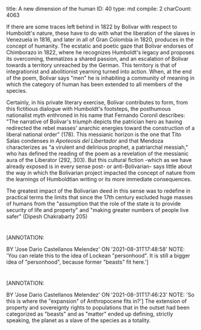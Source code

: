 title:          ​A new dimension of the human
ID:             40
type:           md
compile:        2
charCount:      4063


<!-- 
To point out the way in which Bolivar inhabited with reason what in 1814 he attributed to God and nature, a historical inaccuracy in the review of Bolivar presented in the _LAER_ helps us: "After nearly a decade of conflict, he crossed th Andes with a Haitian army and took control of Colombia in 1819" (French and Heffes 76). The apocryphal data produces in a metonymy what Zizek calls a super-rapid historicization: In 1816, after returning to Venezuela with an army of Haitians to decree the abolition of slavery, Bolívar began a series of operations, speeches, pacts, executions and exploits, which led him to cross the platforms with some of the same men he had called beasts in 1814 – and who, like the Haitians, had been slaves, if not outlaws, before becoming republican soldiers. 


focusing on the so-called "first wave of decolonization" (Thurner et al.). I argue that the arc between the _Manifesto_ and Bolivar's _Decree of Abolition of the Slaves_, leads to an expanded postulation 

I propose that, read in the light of the _Manifiesto_ and its relation with Humboldt beyond an aesthetic framework, the messianic and promethean high-flownness of Bolivar's private poetic text of 1822 expresses a radicalized dimension of the global, that manifests itself in the first wave of decolonization, and that unlike the European global that serves as a paradigm for Chakrabarty is not restricted to a limited number of members of the species.
-->

If there are some traces left behind in 1822 by Bolivar with respect to Humboldt's nature, these have to do with what the liberation of the slaves in Venezuela in 1816, and later in all of Gran Colombia in 1820, produces in the concept of humanity. The ecstatic and poetic gaze that Bolivar endorses of Chimborazo in 1822, where he recognizes Humboldt's legacy and proposes its overcoming, thematizes a shared passion, and an escalation of Bolivar towards a territory unreached by the German. This territory is that of integrationist and abolitionist yearning turned into action. When, at the end of the poem, Bolivar says "men" he is inhabiting a community of meaning in which the category of human has been extended to all members of the species.

Certainly, in his private literary exercise, Bolívar contributes to form, from this fictitious dialogue with Humboldt's footsteps, the posthumous nationalist myth enthroned in his name that Fernando Coronil describes: "The narrative of Bolívar's triumph depicts the patrician hero as having redirected the rebel masses' anarchic energies toward the construction of a liberal national order" (178). This messianic horizon is the one that Tito Salas condenses in _Apoteosis del Libertador_ and that Mendoza characterizes as "a virulent and delirious prophet, a patriarchal messiah," who has defined the reading of the poem as a revelation of the messianic aura of the Liberator (292, 303). But this cultural fiction -which as we have already exposed is in every sense post- or anti-Bolivarian- says  little about the way in which the Bolivarian project impacted the concept of nature from the learnings of Humboldtian writing or its more immediate consequences.

The greatest impact of the Bolivarian deed in this sense was to redefine in practical terms the limits that since the 17th century excluded huge masses of humans from the "assumption that the role of the state is to provide security of life and property" and "making greater numbers of people live safer" (Dipesh Chakrabarty 205)
#
[ANNOTATION:

BY 'Jose Dario Castellanos Melendez'
ON '2021-08-31T17:48:58'
NOTE: 'You can relate this to the idea of Lockean "personhood". It is still a bigger idea of "personhood", because former "beasts" fit here.']

#
[ANNOTATION:

BY 'Jose Dario Castellanos Melendez'
ON '2021-08-31T17:46:23'
NOTE: 'So this is where the "expansion" of Anthropocene fits in?']
The extension of property and sovereignty rights to populations that in the outset had been categorized as "beasts" and as "matter" ended up defining, strictly speaking, the planet as a slave of the species as a totality.

